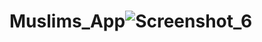 # Muslims_App![Screenshot_6](https://github.com/ZynabMostafa/Muslims_App/assets/140377742/bfa00a55-ed10-4b14-891c-63b0f01adf8c)
